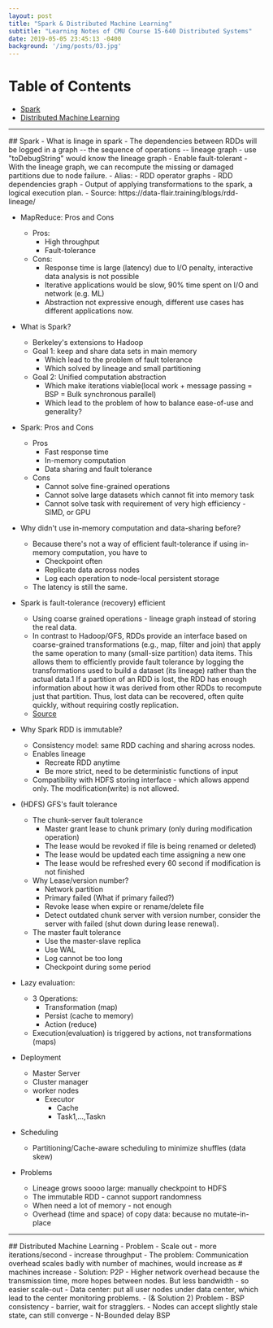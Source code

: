 ```yaml
---
layout: post
title: "Spark & Distributed Machine Learning"
subtitle: "Learning Notes of CMU Course 15-640 Distributed Systems"
date: 2019-05-05 23:45:13 -0400
background: '/img/posts/03.jpg'
---
```

# Table of Contents
- <a href="#spark">Spark</a>
- <a href="#ml">Distributed Machine Learning</a>

<div id="spark"/>
<hr>
## Spark
- What is linage in spark
    - The dependencies between RDDs will be logged in a graph -- the sequence of operations -- lineage graph
    - use "toDebugString" would know the lineage graph
    - Enable fault-tolerant
        - With the lineage graph, we can recompute the missing or damaged partitions due to node failure.
    - Alias:
        - RDD operator graphs
        - RDD dependencies graph
        - Output of applying transformations to the spark, a logical execution plan.
    - Source: https://data-flair.training/blogs/rdd-lineage/

- MapReduce: Pros and Cons
    - Pros:
        - High throughput
        - Fault-tolerance
    - Cons:
        - Response time is large (latency) due to I/O penalty, interactive data analysis is not possible
        - Iterative applications would be slow, 90% time spent on I/O and network (e.g. ML)
        - Abstraction not expressive enough, different use cases has different applications now.

- What is Spark?
    - Berkeley's extensions to Hadoop
    - Goal 1: keep and share data sets in main memory
        - Which lead to the problem of fault tolerance
        - Which solved by lineage and small partitioning
    - Goal 2: Unified computation abstraction
        - Which make iterations viable(local work + message passing = BSP = Bulk synchronous parallel)
        - Which lead to the problem of how to balance ease-of-use and generality?

- Spark: Pros and Cons
    - Pros
        - Fast response time
        - In-memory computation
        - Data sharing and fault tolerance
    - Cons
        - Cannot solve fine-grained operations
        - Cannot solve large datasets which cannot fit into memory task
        - Cannot solve task with requirement of very high efficiency - SIMD, or GPU


- Why didn't use in-memory computation and data-sharing before?
    - Because there's not a way of efficient fault-tolerance if using in-memory computation, you have to
        - Checkpoint often
        - Replicate data across nodes
        - Log each operation to node-local persistent storage
    - The latency is still the same.

- Spark is fault-tolerance (recovery) efficient
    - Using coarse grained operations - lineage graph instead of storing the real data.
    - In contrast to Hadoop/GFS, RDDs provide an interface based on coarse-grained transformations (e.g., map, filter and join) that apply the same operation to many (small-size partition) data items. This allows them to efficiently provide fault tolerance by logging the transformations used to build a dataset (its lineage) rather than the actual data.1 If a partition of an RDD is lost, the RDD has enough information about how it was derived from other RDDs to recompute  just that partition. Thus, lost data can be recovered, often quite quickly, without requiring costly replication.
    - [Source](https://www.quora.com/What-is-the-difference-between-fine-grained-and-coarse-grained-transformation-in-context-of-Spark)


- Why Spark RDD is immutable?
    - Consistency model: same RDD caching and sharing across nodes.
    - Enables lineage
        - Recreate RDD anytime
        - Be more strict, need to be deterministic functions of input
    - Compatibility with HDFS storing interface - which allows append only. The modification(write) is not allowed.

- (HDFS) GFS's fault tolerance
    - The chunk-server fault tolerance
        - Master grant lease to chunk primary (only during modification operation)
        - The lease would be revoked if file is being renamed or deleted)
        - The lease would be updated each time assigning a new one
        - The lease would be refreshed every 60 second if modification is not finished
    - Why Lease/version number?
        - Network partition
        - Primary failed (What if primary failed?)
        - Revoke lease when expire or rename/delete file
        - Detect outdated chunk server with version number, consider the server with failed (shut down during lease renewal).
    - The master fault tolerance
        - Use the master-slave replica
        - Use WAL
        - Log cannot be too long
        - Checkpoint during some period


- Lazy evaluation:
    - 3 Operations:
        - Transformation (map)
        - Persist (cache to memory)
        - Action (reduce)
    - Execution(evaluation) is triggered by actions, not transformations (maps)


- Deployment
    - Master Server
    - Cluster manager
    - worker nodes
        - Executor
            - Cache
            - Task1,…,Taskn
- Scheduling
    - Partitioning/Cache-aware scheduling to minimize shuffles (data skew)


- Problems
    - Lineage grows soooo large: manually checkpoint to HDFS
    - The immutable RDD - cannot support randomness
    - When need a lot of memory - not enough
    - Overhead (time and space) of copy data: because no mutate-in-place



<div id="ml" style="width:100%"></div>
<hr>
## Distributed Machine Learning
- Problem
    - Scale out - more iterations/second - increase throughput
    - The problem: Communication overhead scales badly with number of machines, would increase as # machines increase
    - Solution: P2P
        - Higher network overhead because the transmission time, more hopes between nodes. But less bandwidth - so easier scale-out
        - Data center: put all user nodes under data center, which lead to the center monitoring problems.
- (& Solution 2) Problem
    - BSP consistency - barrier, wait for stragglers.
    - Nodes can accept slightly stale state, can still converge
    - N-Bounded delay BSP



